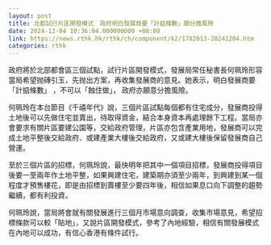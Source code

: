 ```yaml
---
layout: post
title: 北都試行片區開發模式　政府明白發展商要「計掂條數」願分擔風險
date: 2024-12-04 10:36:04.000000000 +08:00
link: https://news.rthk.hk/rthk/ch/component/k2/1782013-20241204.htm
categories: rthk
---
```


政府將於北部都會區三個試點，試行片區開發模式，發展局常任秘書長何珮玲形容當局希望抛磚引玉，先抛出方案，再收集發展商的意見。她表示，明白發展商要「計掂條數」 ，不可以「蝕住做」， 政府亦願意分擔風險。

何珮玲在本台節目《千禧年代》說，三個片區試點每個都有住宅成分，發展商投得土地後可以先做住宅並賣出，待取得資金，結合本身資本再處理餘下工程。當局亦會要求有關片區要建公園等，交給政府管理，片區亦包含產業用地，發展商可以完成土地平整後交給政府、或建產業大樓後交給政府，又或建大樓後保留發展商自己營運。

至於三個片區的招標，何珮玲說，最快明年把其中一個項目招標，發展商投得項目後要一至兩年作土地平整，如果興建住宅，建築期亦須至少兩年，到興建到某一個程度才預售樓花，即是由招標到賣樓至少要四年後，相信如果息口向下調整的趨勢繼續，都有利投資。

何珮玲說，當局將會就有關發展進行三個月市場意向調查，收集市場意見，希望招標條款可以較「貼地」，又說片區開發模式，參考了內地經驗，相信有關發展模式在內地可以成功，有信心香港有條件試行。
